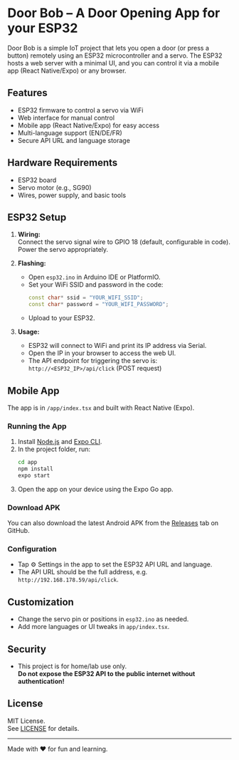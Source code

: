 # Door Bob – A Door Opening App for your ESP32

Door Bob is a simple IoT project that lets you open a door (or press a button) remotely using an ESP32 microcontroller and a servo. The ESP32 hosts a web server with a minimal UI, and you can control it via a mobile app (React Native/Expo) or any browser.

## Features

- ESP32 firmware to control a servo via WiFi
- Web interface for manual control
- Mobile app (React Native/Expo) for easy access
- Multi-language support (EN/DE/FR)
- Secure API URL and language storage

## Hardware Requirements

- ESP32 board
- Servo motor (e.g., SG90)
- Wires, power supply, and basic tools

## ESP32 Setup

1. **Wiring:**  
   Connect the servo signal wire to GPIO 18 (default, configurable in code).  
   Power the servo appropriately.

2. **Flashing:**  
   - Open `esp32.ino` in Arduino IDE or PlatformIO.
   - Set your WiFi SSID and password in the code:
     ```cpp
     const char* ssid = "YOUR_WIFI_SSID";
     const char* password = "YOUR_WIFI_PASSWORD";
     ```
   - Upload to your ESP32.

3. **Usage:**  
   - ESP32 will connect to WiFi and print its IP address via Serial.
   - Open the IP in your browser to access the web UI.
   - The API endpoint for triggering the servo is:  
     `http://<ESP32_IP>/api/click` (POST request)

## Mobile App

The app is in `/app/index.tsx` and built with React Native (Expo).

### Running the App

1. Install [Node.js](https://nodejs.org/) and [Expo CLI](https://docs.expo.dev/get-started/installation/).
2. In the project folder, run:
   ```sh
   cd app
   npm install
   expo start
   ```
3. Open the app on your device using the Expo Go app.

### Download APK

You can also download the latest Android APK from the [Releases](https://github.com/Space-Banane/door-bob/releases) tab on GitHub.

### Configuration

- Tap ⚙️ Settings in the app to set the ESP32 API URL and language.
- The API URL should be the full address, e.g. `http://192.168.178.59/api/click`.

## Customization

- Change the servo pin or positions in `esp32.ino` as needed.
- Add more languages or UI tweaks in `app/index.tsx`.

## Security

- This project is for home/lab use only.  
  **Do not expose the ESP32 API to the public internet without authentication!**

## License

MIT License.  
See [LICENSE](LICENSE) for details.

---
Made with ❤️ for fun and learning.
